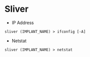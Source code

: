 # Sliver

- IP Address

`sliver (IMPLANT_NAME) > ifconfig [-A]`

- Netstat

`sliver (IMPLANT_NAME) > netstat`